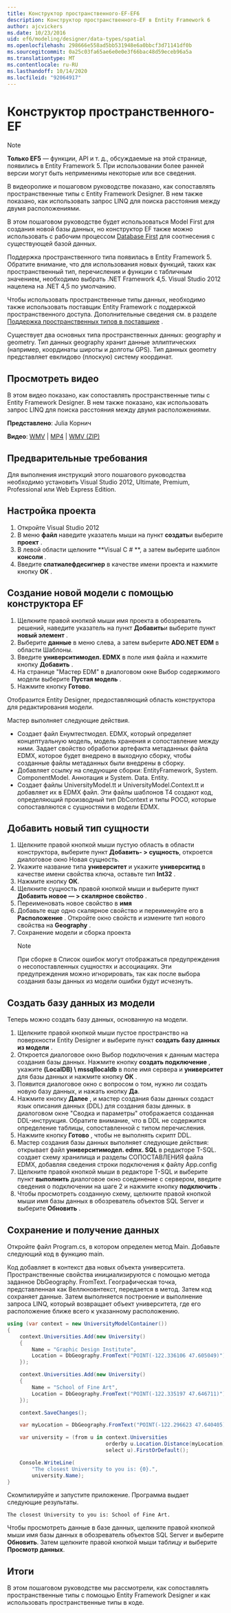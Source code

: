 ```yaml
---
title: Конструктор пространственного-EF-EF6
description: Конструктор пространственного-EF в Entity Framework 6
author: ajcvickers
ms.date: 10/23/2016
uid: ef6/modeling/designer/data-types/spatial
ms.openlocfilehash: 298666e558ad5bb531948e6a0bbcf3d71141df0b
ms.sourcegitcommit: 0a25c03fa65ae6e0e0e3f66bac48d59eceb96a5a
ms.translationtype: MT
ms.contentlocale: ru-RU
ms.lasthandoff: 10/14/2020
ms.locfileid: "92064917"
---
```

# <a name="spatial---ef-designer"></a>Конструктор пространственного-EF
> [!NOTE]
> **Только EF5** — функции, API и т. д., обсуждаемые на этой странице, появились в Entity Framework 5. При использовании более ранней версии могут быть неприменимы некоторые или все сведения.

В видеоролике и пошаговом руководстве показано, как сопоставлять пространственные типы с Entity Framework Designer. В нем также показано, как использовать запрос LINQ для поиска расстояния между двумя расположениями.

В этом пошаговом руководстве будет использоваться Model First для создания новой базы данных, но конструктор EF также можно использовать с рабочим процессом [Database First](xref:ef6/modeling/designer/workflows/database-first) для соотнесения с существующей базой данных.

Поддержка пространственного типа появилась в Entity Framework 5. Обратите внимание, что для использования новых функций, таких как пространственный тип, перечисления и функции с табличным значением, необходимо выбрать .NET Framework 4,5. Visual Studio 2012 нацелена на .NET 4,5 по умолчанию.

Чтобы использовать пространственные типы данных, необходимо также использовать поставщик Entity Framework с поддержкой пространственного доступа. Дополнительные сведения см. в разделе [Поддержка пространственных типов в поставщике](xref:ef6/fundamentals/providers/spatial-support) .

Существует два основных типа пространственных данных: geography и geometry. Тип данных geography хранит данные эллиптических (например, координаты широты и долготы GPS). Тип данных geometry представляет евклидово (плоскую) систему координат.

## <a name="watch-the-video"></a>Просмотреть видео
В этом видео показано, как сопоставлять пространственные типы с Entity Framework Designer. В нем также показано, как использовать запрос LINQ для поиска расстояния между двумя расположениями.

**Представлено**: Julia Корнич

**Видео**: [WMV](https://download.microsoft.com/download/E/C/9/EC9E6547-8983-4C1F-A919-D33210E4B213/HDI-ITPro-MSDN-winvideo-spatialwithdesigner.wmv)  |  [MP4](https://download.microsoft.com/download/E/C/9/EC9E6547-8983-4C1F-A919-D33210E4B213/HDI-ITPro-MSDN-mp4video-spatialwithdesigner.m4v)  |  [WMV (ZIP)](https://download.microsoft.com/download/E/C/9/EC9E6547-8983-4C1F-A919-D33210E4B213/HDI-ITPro-MSDN-winvideo-spatialwithdesigner.zip)

## <a name="pre-requisites"></a>Предварительные требования

Для выполнения инструкций этого пошагового руководства необходимо установить Visual Studio 2012, Ultimate, Premium, Professional или Web Express Edition.

## <a name="set-up-the-project"></a>Настройка проекта

1.  Откройте Visual Studio 2012
2.  В меню **файл** наведите указатель мыши на пункт **создать**и выберите **проект** .
3.  В левой области щелкните **Visual C \# **, а затем выберите шаблон **консоли** .
4.  Введите **спатиалефдесигнер** в качестве имени проекта и нажмите кнопку **ОК** .

## <a name="create-a-new-model-using-the-ef-designer"></a>Создание новой модели с помощью конструктора EF

1.  Щелкните правой кнопкой мыши имя проекта в обозреватель решений, наведите указатель на пункт **Добавить**и выберите пункт **новый элемент** .
2.  Выберите **данные** в меню слева, а затем выберите **ADO.NET EDM** в области Шаблоны.
3.  Введите **университимодел. EDMX** в поле имя файла и нажмите кнопку **Добавить** .
4.  На странице "Мастер EDM" в диалоговом окне Выбор содержимого модели выберите **Пустая модель** .
5.  Нажмите кнопку **Готово**.

Отобразится Entity Designer, предоставляющий область конструктора для редактирования модели.

Мастер выполняет следующие действия.

-   Создает файл Енумтестмодел. EDMX, который определяет концептуальную модель, модель хранения и сопоставление между ними. Задает свойство обработки артефакта метаданных файла EDMX, которое будет внедрено в выходную сборку, чтобы созданные файлы метаданных были внедрены в сборку.
-   Добавляет ссылку на следующие сборки: EntityFramework, System. ComponentModel. Аннотация и System. Data. Entity.
-   Создает файлы UniversityModel.tt и UniversityModel.Context.tt и добавляет их в EDMX файл. Эти файлы шаблонов T4 создают код, определяющий производный тип DbContext и типы POCO, которые сопоставляются с сущностями в модели EDMX.

## <a name="add-a-new-entity-type"></a>Добавить новый тип сущности

1.  Щелкните правой кнопкой мыши пустую область в области конструктора, выберите пункт **Добавить- &gt; сущность**, откроется диалоговое окно Новая сущность.
2.  Укажите название типа **университет** и укажите **университид** в качестве имени свойства ключа, оставьте тип **Int32** .
3.  Нажмите кнопку **ОК**.
4.  Щелкните сущность правой кнопкой мыши и выберите пункт **Добавить новое — &gt; скалярное свойство** .
5.  Переименовать новое свойство в **имя**
6.  Добавьте еще одно скалярное свойство и переименуйте его в **Расположение** . Откройте окно свойств и измените тип нового свойства на **Geography** .
7.  Сохранение модели и сборка проекта
    > [!NOTE]
    > При сборке в Список ошибок могут отображаться предупреждения о несопоставленных сущностях и ассоциациях. Эти предупреждения можно игнорировать, так как после выбора создания базы данных из модели ошибки будут исчезнуть.

## <a name="generate-database-from-model"></a>Создать базу данных из модели

Теперь можно создать базу данных, основанную на модели.

1.  Щелкните правой кнопкой мыши пустое пространство на поверхности Entity Designer и выберите пункт **создать базу данных из модели** .
2.  Откроется диалоговое окно Выбор подключения к данным мастера создания базы данных. Нажмите кнопку **создать подключение** , укажите **(LocalDB) \\ mssqllocaldb** в поле имя сервера и **университет** для базы данных и нажмите кнопку **ОК** .
3.  Появится диалоговое окно с вопросом о том, нужно ли создать новую базу данных, и нажать кнопку **Да**.
4.  Нажмите кнопку **Далее** , и мастер создания базы данных создаст язык описания данных (DDL) для создания базы данных. в диалоговом окне "Сводка и параметры" отображается созданная DDL-инструкция. Обратите внимание, что в DDL не содержится определение таблицы, сопоставленной с типом перечисления.
5.  Нажмите кнопку **Готово** , чтобы не выполнять скрипт DDL.
6.  Мастер создания базы данных выполняет следующие действия: открывает файл **университимодел. edmx. SQL** в редакторе T-SQL. создает схему хранилища и разделы СОПОСТАВЛЕНИЯ файла EDMX, добавляя сведения строки подключения к файлу App.config
7.  Щелкните правой кнопкой мыши в редакторе T-SQL и выберите пункт **выполнить** диалоговое окно соединение с сервером, введите сведения о подключении на шаге 2 и нажмите кнопку **подключить** .
8.  Чтобы просмотреть созданную схему, щелкните правой кнопкой мыши имя базы данных в обозреватель объектов SQL Server и выберите **Обновить** .

## <a name="persist-and-retrieve-data"></a>Сохранение и получение данных

Откройте файл Program.cs, в котором определен метод Main. Добавьте следующий код в функцию main.

Код добавляет в контекст два новых объекта университета. Пространственные свойства инициализируются с помощью метода заданное DbGeography. FromText. Географическая точка, представленная как Веллкновнтекст, передается в метод. Затем код сохраняет данные. Затем выполняется построение и выполнение запроса LINQ, который возвращает объект университета, где его расположение ближе всего к указанному расположению.

``` csharp
using (var context = new UniversityModelContainer())
{
    context.Universities.Add(new University()
    {
        Name = "Graphic Design Institute",
        Location = DbGeography.FromText("POINT(-122.336106 47.605049)"),
    });

    context.Universities.Add(new University()
    {
        Name = "School of Fine Art",
        Location = DbGeography.FromText("POINT(-122.335197 47.646711)"),
    });

    context.SaveChanges();

    var myLocation = DbGeography.FromText("POINT(-122.296623 47.640405)");

    var university = (from u in context.Universities
                                orderby u.Location.Distance(myLocation)
                                select u).FirstOrDefault();

    Console.WriteLine(
        "The closest University to you is: {0}.",
        university.Name);
}
```

Скомпилируйте и запустите приложение. Программа выдает следующие результаты.

```console
The closest University to you is: School of Fine Art.
```

Чтобы просмотреть данные в базе данных, щелкните правой кнопкой мыши имя базы данных в обозреватель объектов SQL Server и выберите **Обновить**. Затем щелкните правой кнопкой мыши таблицу и выберите **Просмотр данных**.

## <a name="summary"></a>Итоги

В этом пошаговом руководстве мы рассмотрели, как сопоставлять пространственные типы с помощью Entity Framework Designer и как использовать пространственные типы в коде. 
